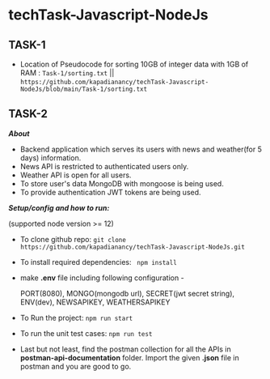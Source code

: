 # techTask-Javascript-NodeJs

## TASK-1 ##

- Location of Pseudocode for sorting 10GB of integer data with 1GB of RAM : ``` Task-1/sorting.txt ``` || ```https://github.com/kapadianancy/techTask-Javascript-NodeJs/blob/main/Task-1/sorting.txt```



## TASK-2 ##

***About***

- Backend application which serves its users with news and weather(for 5 days) information. 
- News API is restricted to authenticated users only.
- Weather API is open for all users.
- To store user's data MongoDB with mongoose is being used.
- To provide authentication JWT tokens are being used.


***Setup/config and how to run:***

(supported node version >= 12)

- To clone github repo:
``` git clone https://github.com/kapadianancy/techTask-Javascript-NodeJs.git ```

- To install required dependencies: 
 ``` npm install```

- make **.env** file including following configuration -

  PORT(8080), MONGO(mongodb url), SECRET(jwt secret string), ENV(dev), NEWSAPIKEY, WEATHERSAPIKEY

- To Run the project:
``` npm run start ```

- To run the unit test cases:
``` npm run test ```

- Last but not least, find the postman collection for all the APIs in **postman-api-documentation** folder.
Import the given **.json** file in postman and you are good to go.


